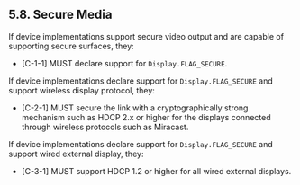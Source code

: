 ## 5.8\. Secure Media

If device implementations support secure video output and are capable of
supporting secure surfaces, they:

*    [C-1-1] MUST declare support for `Display.FLAG_SECURE`.

If device implementations declare support for `Display.FLAG_SECURE` and support
wireless display protocol, they:

*    [C-2-1] MUST secure the link with a cryptographically strong mechanism such
as HDCP 2.x or higher for the displays connected through wireless protocols
such as Miracast.

If device implementations declare support for `Display.FLAG_SECURE` and
support wired external display, they:

*    [C-3-1] MUST support HDCP 1.2 or higher for all wired external displays.

